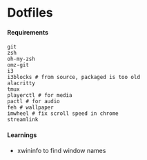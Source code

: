 # Dotfiles

#### Requirements

```
git
zsh
oh-my-zsh
omz-git
i3
i3blocks # from source, packaged is too old
alacritty
tmux
playerctl # for media
pactl # for audio
feh # wallpaper
imwheel # fix scroll speed in chrome
streamlink
```


#### Learnings

- xwininfo to find window names
